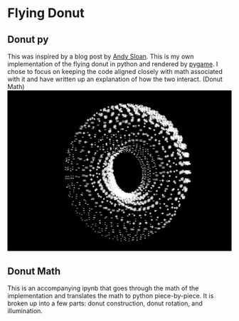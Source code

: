 # Flying Donut
## Donut py
This was inspired by a blog post by <a href="https://www.a1k0n.net">Andy Sloan</a>. This is my own implementation of the flying donut in python and rendered by <a href="https://www.pygame.org/news">pygame</a>. I chose to focus on keeping the code aligned closely with math associated with it and have written up an explanation of how the two interact. (Donut Math) 
![alt text](https://github.com/SamHossain/DonutMath/blob/main/images/donut.png?raw=true)
## Donut Math
This is an accompanying ipynb that goes through the math of the implementation and translates the math to python piece-by-piece. It is broken up into a few parts: donut construction, donut rotation, and illumination.
